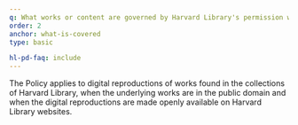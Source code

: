```yaml
---
q: What works or content are governed by Harvard Library's permission waiver?
order: 2
anchor: what-is-covered
type: basic

hl-pd-faq: include
---
```

The Policy applies to digital reproductions of works found in the collections of Harvard Library, when the underlying works are in the public domain and when the digital reproductions are made openly available on Harvard Library websites.
